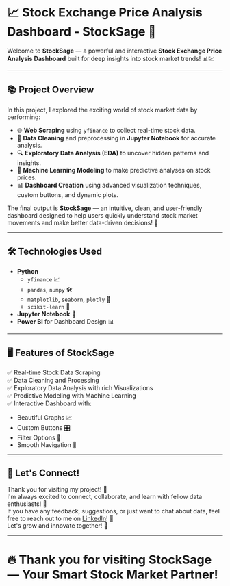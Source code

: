 # 📈 Stock Exchange Price Analysis Dashboard - **StockSage** 🚀

Welcome to **StockSage** — a powerful and interactive **Stock Exchange Price Analysis Dashboard** built for deep insights into stock market trends! 📊💹

---

## 📚 Project Overview

In this project, I explored the exciting world of stock market data by performing:

- 🌐 **Web Scraping** using `yfinance` to collect real-time stock data.
- 🧹 **Data Cleaning** and preprocessing in **Jupyter Notebook** for accurate analysis.
- 🔍 **Exploratory Data Analysis (EDA)** to uncover hidden patterns and insights.
- 🤖 **Machine Learning Modeling** to make predictive analyses on stock prices.
- 📊 **Dashboard Creation** using advanced visualization techniques, custom buttons, and dynamic plots.

The final output is **StockSage** — an intuitive, clean, and user-friendly dashboard designed to help users quickly understand stock market movements and make better data-driven decisions! 🚀

---

## 🛠️ Technologies Used

- **Python**
  - `yfinance` 📈
  - `pandas`, `numpy` 🛠️
  - `matplotlib`, `seaborn`, `plotly` 🎨
  - `scikit-learn` 🤖
- **Jupyter Notebook** 📓
- **Power BI** for Dashboard Design 📊

---

## 🖥️ Features of StockSage

✅ Real-time Stock Data Scraping  
✅ Data Cleaning and Processing  
✅ Exploratory Data Analysis with rich Visualizations  
✅ Predictive Modeling with Machine Learning  
✅ Interactive Dashboard with:
- Beautiful Graphs 📈
- Custom Buttons 🎛️
- Filter Options 🎯
- Smooth Navigation 🧭

---

## 🙌 Let's Connect!

Thank you for visiting my project! 💬  
I'm always excited to connect, collaborate, and learn with fellow data enthusiasts! 🚀  
If you have any feedback, suggestions, or just want to chat about data, feel free to reach out to me on [LinkedIn](https://www.linkedin.com/in/arafat-khan-4644b7314/)! 🤝  
Let's grow and innovate together! 🌟

---

# 🔥 Thank you for visiting **StockSage** — Your Smart Stock Market Partner!

